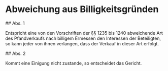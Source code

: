 # Abweichung aus Billigkeitsgründen



\#\# Abs. 1

 Entspricht eine von den Vorschriften der §§ 1235 bis 1240 abweichende Art des Pfandverkaufs nach billigem Ermessen den Interessen der Beteiligten, so kann jeder von ihnen verlangen, dass der Verkauf in dieser Art erfolgt.

\#\# Abs. 2

 Kommt eine Einigung nicht zustande, so entscheidet das Gericht. 

